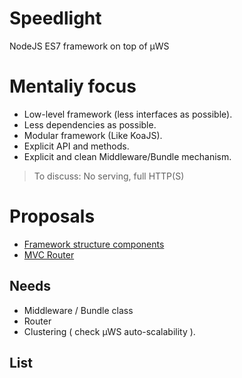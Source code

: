 # Speedlight
NodeJS ES7 framework on top of µWS 

# Mentaliy focus

- Low-level framework (less interfaces as possible).
- Less dependencies as possible.
- Modular framework (Like KoaJS).
- Explicit API and methods.
- Explicit and clean Middleware/Bundle mechanism.

> To discuss: No serving, full HTTP(S)

# Proposals 

- [Framework structure components](https://github.com/ES-Community/Speedlight/wiki/Wip--fraxken)
- [MVC Router](https://github.com/ES-Community/Speedlight/wiki/Wip-Object-Oriented-Router)

## Needs

- Middleware / Bundle class
- Router 
- Clustering ( check  µWS auto-scalability ).

## List
